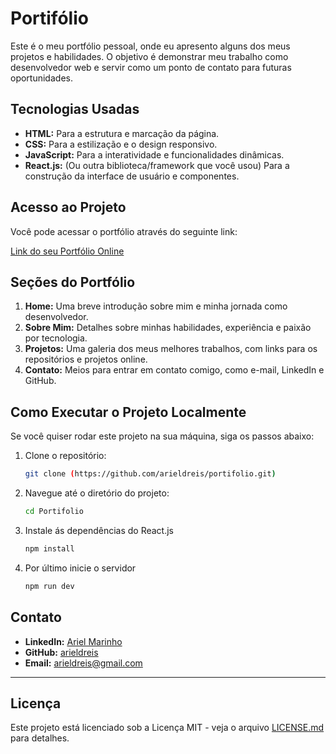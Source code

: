# Portifólio

Este é o meu portfólio pessoal, onde eu apresento alguns dos meus projetos e habilidades. O objetivo é demonstrar meu trabalho como desenvolvedor web e servir como um ponto de contato para futuras oportunidades.

## Tecnologias Usadas

* **HTML:** Para a estrutura e marcação da página.
* **CSS:** Para a estilização e o design responsivo.
* **JavaScript:** Para a interatividade e funcionalidades dinâmicas.
* **React.js:** (Ou outra biblioteca/framework que você usou) Para a construção da interface de usuário e componentes.

## Acesso ao Projeto

Você pode acessar o portfólio através do seguinte link:

[Link do seu Portfólio Online](https://arieldreis.github.io/Portifolio/README.md)

## Seções do Portfólio

1.  **Home:** Uma breve introdução sobre mim e minha jornada como desenvolvedor.
2.  **Sobre Mim:** Detalhes sobre minhas habilidades, experiência e paixão por tecnologia.
3.  **Projetos:** Uma galeria dos meus melhores trabalhos, com links para os repositórios e projetos online.
4.  **Contato:** Meios para entrar em contato comigo, como e-mail, LinkedIn e GitHub.

## Como Executar o Projeto Localmente

Se você quiser rodar este projeto na sua máquina, siga os passos abaixo:

1.  Clone o repositório:
    ```bash
    git clone (https://github.com/arieldreis/portifolio.git)
    ```
2.  Navegue até o diretório do projeto:
    ```bash
    cd Portifolio
    ```
3. Instale ás dependências do React.js
   ```bash
   npm install
   ```
4. Por último inicie o servidor
   ```bash
   npm run dev
   ```
## Contato

* **LinkedIn:** [Ariel Marinho](https://www.linkedin.com/in/arielmarinho16/)
* **GitHub:** [arieldreis](https://github.com/arieldreis)
* **Email:** arieldreis@gmail.com

---

## Licença

Este projeto está licenciado sob a Licença MIT - veja o arquivo [LICENSE.md](LICENSE) para detalhes.
